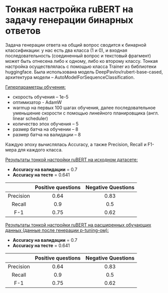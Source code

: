 # Тонкая настройка ruBERT на задачу генерации бинарных ответов

Задача генерации ответа на общий вопрос сводится к бинарной классификации: у нас есть два класса (1 и 0), и входная последовательность (соединенный вопрос и текстовый фрагмент) может быть отнесена либо к одному, либо ко второму классу. Тонкая настройка осуществлялась с помощью класса Trainer из библиотеки huggingface. Была использована модель DeepPavlov/rubert-base-cased, архитектура модели – AutoModelForSequenceClassification. 

<ins>Гиперпараметры обучения:</ins>
* скорость обучения – 1e-5
* оптимизатор - AdamW
* warmup на первых 100 шагах обучения, далее последовательное уменьшение скорости с помощью линейного планировщика (англ. linear scheduler)
* количество эпох обучения – 5
* размер батча на обучении – 8
* размер батча на валидации – 8

Каждую эпоху вычислялась Accuracy, а также Precision, Recall и F1-мера для каждого класса. 

<ins>Результаты тонкой настройки ruBERT на исходном датасете:</ins>
* **Accuracy на валидации** = 0.7
* **Accuracy на тесте** = 0.641

|   | **Positive questions**  | **Negative Questions** |
|:-------------:|:-------------:|:-------------:
|Precision| 0.64  | 0.83  |
|Recall| 0.9  | 0.5 |
|F-1|0.75  | 0.62  |


<ins>Результаты тонкой настройки ruBERT на расширенных обучающих данных (данные после генерации p-tuning-ом):</ins>

* **Accuracy на валидации** = 0.7
* **Accuracy на тесте** = 0.641

|   | **Positive questions**  | **Negative Questions** |
|:-------------:|:-------------:|:-------------:
|Precision| 0.64  | 0.83  |
|Recall| 0.9  | 0.5 |
|F-1|0.75  | 0.62  |
